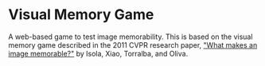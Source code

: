 Visual Memory Game
==================

A web-based game to test image memorability.  This is based on the visual memory game described in the 2011 CVPR research paper, ["What makes an image memorable?"](http://web.mit.edu/phillipi/Public/WhatMakesAnImageMemorable/) by Isola, Xiao, Torralba, and Oliva.
